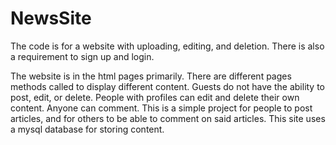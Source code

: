 # NewsSite
The code is for a website with uploading, editing, and deletion. There is also a requirement to sign up and login. 

The website is in the html pages primarily. There are different pages methods called to display different content.
Guests do not have the ability to post, edit, or delete. 
People with profiles can edit and delete their own content.
Anyone can comment. 
This is a simple project for people to post articles, and for others to be able to comment on said articles.
This site uses a mysql database for storing content.
